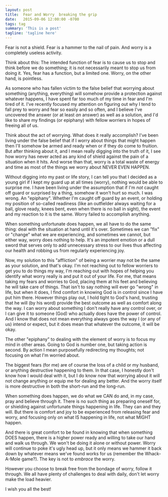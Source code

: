 ```yaml
---
layout: post
title:  Fear and Worry  breaking the grip
date:   2015-09-06 12:00:00 -0700
tags: tag
summary: 'This is a post'
tagline: 'tagline here'
---
```


Fear is not a shield. Fear is a hammer to the nail of pain. And worry is a completely useless activity.

Think about this: The intended function of fear is to cause us to stop and think before we do something; it is not necessarily meant to stop us from doing it. Yes, fear has a function, but a limited one. Worry, on the other hand, is pointless.

As someone who has fallen victim to the false belief that worrying about something (anything, everything) will somehow provide a protection against whatever happens, I have spent far too much of my time in fear and I'm tired of it. I've recently focused my attention on figuring out why I tend to fall prey to worry and fear so easily and so often, and I believe I've uncovered the answer (or at least *an* answer) as well as a solution, and I'd like to share my findings (or epiphany) with fellow worriers in hopes of freeing all of us.

Think about the act of worrying. What does it really accomplish? I've been living under the false belief that if I worry about things that might happen then I'll somehow be armed and ready when or if they do come to fruition. But after thinking about it, and I mean really digging into the truth of it, I see how worry has never acted as any kind of shield against the pain of a situation when it hits. And worse than that, worry is a total waste of energy and time as most of the things we worry about NEVER EVEN HAPPEN.

Without digging into my past or life story, I can tell you that I decided as a young girl if I kept my guard up at all times (worry), nothing would be able to surprise me. I have been living under the assumption that if I'm *not* caught off guard or surprised by a thing, somehow it won't hurt so much. I was wrong. An "epiphany". Whether I'm caught off guard by an event, or holding my position of so-called readiness (like an outfielder always waiting for a ball, glove ready, knees bent, even when there is no ball in sight), the event and my reaction to it is the same. Worry failed to accomplish anything.

When something unfortunate does happen, we all have to do the same thing: deal with the situation at hand until it's over. Sometimes we can "fix" or "change" what we are experiencing, and sometimes we cannot, but either way, worry does nothing to help. It's an impotent emotion or a dull sword that serves only to add unnecessary stress to our lives thus affecting our health and robbing us from regularly experiencing joy.

Now, my solution to this "affliction" of being a worrier may not be the same as your solution, and that's okay. I'm not reaching out to fellow worriers to get you to do things my way, I'm reaching out with hopes of helping you identify what worry really is and put it out of your life. For me, that means taking my fears and worries to God, placing them at his feet and believing he will take care of things. That isn't to say nothing will ever go "wrong" in life, but when it does, I find comfort in knowing God is in control since I have put him there. However things play out, I hold tight to God's hand, trusting that he will (by his word) provide the best outcome as well as comfort along the way. I can worry about something I don't really have any control over, or I can give it to someone (God) who actually does have the power of control. And I know that does not mean everything always goes the way I (or any of us) intend or expect, but it does mean that whatever the outcome, it will be okay.

The other "epiphany" to dealing with the element of worry is to focus my mind in other areas. Going to God is number one, but taking action is second. By action I mean purposefully redirecting my thoughts; not focusing on what I'm worried about.

The biggest fears (for me) are of course the loss of a child or my husband, or anything destructive happening to them. In that case, I honestly don't know how I would deal with it, but I do know now that worrying about it will not change anything or equip me for dealing any better. And the worry itself is more destructive in both the short-run and the long-run.

When something does happen, we do what we CAN do and, in my case, pray and believe through it. There is no such thing as preparing oneself for, or shielding against unfortunate things happening in life. They can and they will. But there is comfort and joy to be experienced from releasing fear and worry, and focusing only on what IS happening in life, not what MIGHT happen.

And there is great comfort to be found in knowing that when something DOES happen, there is a higher power ready and willing to take our hand and walk us through. We won't be doing it alone or without power. Worry will continue to poke it's ugly head up, but it only means we hammer it back down by whatever means we've found works for us (remember the Whack-A-Mole game?). The key is not to *embrace* the worry.

However you choose to break free from the bondage of worry, follow it through. We all have plenty of challenges to deal with daily, don't let worry make the load heavier.

I wish you all the best!